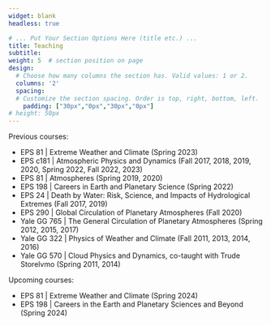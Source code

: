 ```yaml
---
widget: blank
headless: true

# ... Put Your Section Options Here (title etc.) ...
title: Teaching
subtitle:
weight: 5  # section position on page
design:
  # Choose how many columns the section has. Valid values: 1 or 2.
  columns: '2'
  spacing:
  # Customize the section spacing. Order is top, right, bottom, left.
    padding: ["30px","0px","30px","0px"]
# height: 50px
---
```


Previous courses:
- EPS 81 | Extreme Weather and Climate (Spring 2023)
- EPS c181 |  Atmospheric Physics and Dynamics (Fall 2017, 2018, 2019, 2020, Spring 2022, Fall 2022, 2023)
- EPS 81 | Atmospheres (Spring 2019, 2020)
- EPS 198 | Careers in Earth and Planetary Science (Spring 2022)
- EPS 24 | Death by Water: Risk, Science, and Impacts of Hydrological Extremes (Fall 2017, 2019)
- EPS 290 | Global Circulation of Planetary Atmospheres (Fall 2020)
- Yale GG 765 | The General Circulation of Planetary Atmospheres (Spring 2012, 2015, 2017)
- Yale GG 322 | Physics of Weather and Climate (Fall 2011, 2013, 2014, 2016)
- Yale GG 570 | Cloud Physics and Dynamics, co-taught with Trude Storelvmo (Spring 2011, 2014)

Upcoming courses:
- EPS 81 | Extreme Weather and Climate (Spring 2024)
- EPS 198 | Careers in the Earth and Planetary Sciences and Beyond (Spring 2024)

